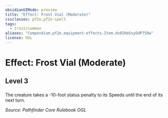 ```yaml
---
obsidianUIMode: preview
title: "Effect: Frost Vial (Moderate)"
cssclasses: pf2e,pf2e-spell
tags:
  - trait/common
aliases: "Compendium.pf2e.equipment-effects.Item.dv0IKm5syOdP759w"
license: OGL
---
```

# Effect: Frost Vial (Moderate)
## Level 3
### 






The creature takes a -10-foot status penalty to its Speeds until the end of its next turn.

*Source: Pathfinder Core Rulebook*
*OGL*